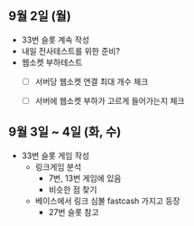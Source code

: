 
## 9월 2일 (월)

- 33번 슬롯 계속 작성
- 내일 전사테스트를 위한 준비?
- 웹소켓 부하테스트
	- [ ] 서버당 웹소켓 연결 최대 개수 체크
	- [ ] 서버에 웹소켓 부하가 고르게 들어가는지 체크


## 9월 3일 ~ 4일 (화, 수)

- 33번 슬롯 게임 작성
	- 링크게임 분석
		- 7번, 13번 게임에 있음
		- 비슷한 점 찾기
	- 베이스에서 링크 심볼 fastcash 가지고 등장
		- 27번 슬롯 참고